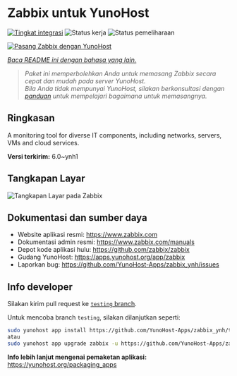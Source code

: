 <!--
N.B.: README ini dibuat secara otomatis oleh <https://github.com/YunoHost/apps/tree/master/tools/readme_generator>
Ini TIDAK boleh diedit dengan tangan.
-->

# Zabbix untuk YunoHost

[![Tingkat integrasi](https://apps.yunohost.org/badge/integration/zabbix)](https://ci-apps.yunohost.org/ci/apps/zabbix/)
![Status kerja](https://apps.yunohost.org/badge/state/zabbix)
![Status pemeliharaan](https://apps.yunohost.org/badge/maintained/zabbix)

[![Pasang Zabbix dengan YunoHost](https://install-app.yunohost.org/install-with-yunohost.svg)](https://install-app.yunohost.org/?app=zabbix)

*[Baca README ini dengan bahasa yang lain.](./ALL_README.md)*

> *Paket ini memperbolehkan Anda untuk memasang Zabbix secara cepat dan mudah pada server YunoHost.*  
> *Bila Anda tidak mempunyai YunoHost, silakan berkonsultasi dengan [panduan](https://yunohost.org/install) untuk mempelajari bagaimana untuk memasangnya.*

## Ringkasan

A monitoring tool for diverse IT components, including networks, servers, VMs and cloud services.

**Versi terkirim:** 6.0~ynh1

## Tangkapan Layar

![Tangkapan Layar pada Zabbix](./doc/screenshots/screenshot1.png)

## Dokumentasi dan sumber daya

- Website aplikasi resmi: <https://www.zabbix.com>
- Dokumentasi admin resmi: <https://www.zabbix.com/manuals>
- Depot kode aplikasi hulu: <https://github.com/zabbix/zabbix>
- Gudang YunoHost: <https://apps.yunohost.org/app/zabbix>
- Laporkan bug: <https://github.com/YunoHost-Apps/zabbix_ynh/issues>

## Info developer

Silakan kirim pull request ke [`testing` branch](https://github.com/YunoHost-Apps/zabbix_ynh/tree/testing).

Untuk mencoba branch `testing`, silakan dilanjutkan seperti:

```bash
sudo yunohost app install https://github.com/YunoHost-Apps/zabbix_ynh/tree/testing --debug
atau
sudo yunohost app upgrade zabbix -u https://github.com/YunoHost-Apps/zabbix_ynh/tree/testing --debug
```

**Info lebih lanjut mengenai pemaketan aplikasi:** <https://yunohost.org/packaging_apps>
